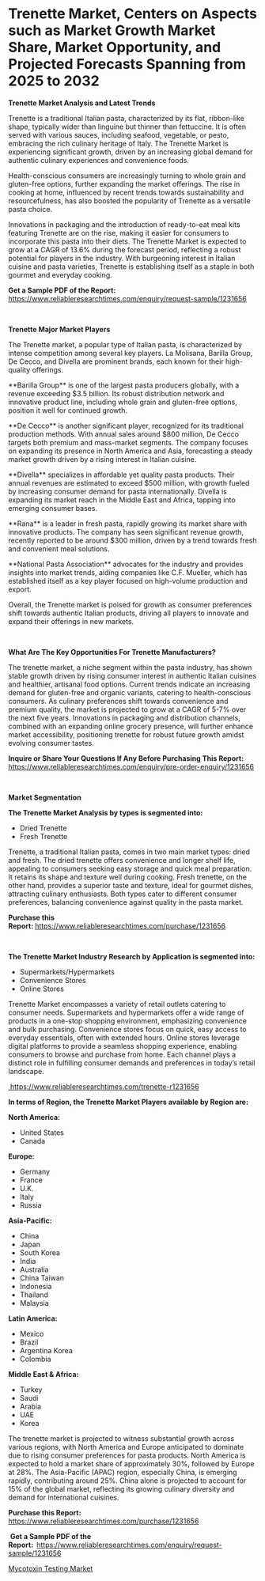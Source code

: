 <p><h1>Trenette Market, Centers on Aspects such as Market Growth Market Share, Market Opportunity, and Projected Forecasts Spanning from 2025 to 2032</h1></p><p><strong>Trenette Market Analysis and Latest Trends</strong></p>
<p><p>Trenette is a traditional Italian pasta, characterized by its flat, ribbon-like shape, typically wider than linguine but thinner than fettuccine. It is often served with various sauces, including seafood, vegetable, or pesto, embracing the rich culinary heritage of Italy. The Trenette Market is experiencing significant growth, driven by an increasing global demand for authentic culinary experiences and convenience foods. </p><p>Health-conscious consumers are increasingly turning to whole grain and gluten-free options, further expanding the market offerings. The rise in cooking at home, influenced by recent trends towards sustainability and resourcefulness, has also boosted the popularity of Trenette as a versatile pasta choice. </p><p>Innovations in packaging and the introduction of ready-to-eat meal kits featuring Trenette are on the rise, making it easier for consumers to incorporate this pasta into their diets. The Trenette Market is expected to grow at a CAGR of 13.6% during the forecast period, reflecting a robust potential for players in the industry. With burgeoning interest in Italian cuisine and pasta varieties, Trenette is establishing itself as a staple in both gourmet and everyday cooking.</p></p>
<p><strong>Get a Sample PDF of the Report:&nbsp;</strong> <a href="https://www.reliableresearchtimes.com/enquiry/request-sample/1231656?utm_campaign=2096&utm_medium=2&utm_source=Github&utm_content=ia&utm_term=15022025&utm_id=trenette">https://www.reliableresearchtimes.com/enquiry/request-sample/1231656</a></p>
<p>&nbsp;</p>
<p><strong>Trenette Major Market Players</strong></p>
<p><p>The Trenette market, a popular type of Italian pasta, is characterized by intense competition among several key players. La Molisana, Barilla Group, De Cecco, and Divella are prominent brands, each known for their high-quality offerings. </p><p>**Barilla Group** is one of the largest pasta producers globally, with a revenue exceeding $3.5 billion. Its robust distribution network and innovative product line, including whole grain and gluten-free options, position it well for continued growth.</p><p>**De Cecco** is another significant player, recognized for its traditional production methods. With annual sales around $800 million, De Cecco targets both premium and mass-market segments. The company focuses on expanding its presence in North America and Asia, forecasting a steady market growth driven by a rising interest in Italian cuisine.</p><p>**Divella** specializes in affordable yet quality pasta products. Their annual revenues are estimated to exceed $500 million, with growth fueled by increasing consumer demand for pasta internationally. Divella is expanding its market reach in the Middle East and Africa, tapping into emerging consumer bases.</p><p>**Rana** is a leader in fresh pasta, rapidly growing its market share with innovative products. The company has seen significant revenue growth, recently reported to be around $300 million, driven by a trend towards fresh and convenient meal solutions. </p><p>**National Pasta Association** advocates for the industry and provides insights into market trends, aiding companies like C.F. Mueller, which has established itself as a key player focused on high-volume production and export.</p><p>Overall, the Trenette market is poised for growth as consumer preferences shift towards authentic Italian products, driving all players to innovate and expand their offerings in new markets.</p></p>
<p>&nbsp;</p>
<p><strong>What Are The Key Opportunities For Trenette Manufacturers?</strong></p>
<p><p>The trenette market, a niche segment within the pasta industry, has shown stable growth driven by rising consumer interest in authentic Italian cuisines and healthier, artisanal food options. Current trends indicate an increasing demand for gluten-free and organic variants, catering to health-conscious consumers. As culinary preferences shift towards convenience and premium quality, the market is projected to grow at a CAGR of 5-7% over the next five years. Innovations in packaging and distribution channels, combined with an expanding online grocery presence, will further enhance market accessibility, positioning trenette for robust future growth amidst evolving consumer tastes.</p></p>
<p><strong>Inquire or Share Your Questions If Any Before Purchasing This Report:</strong> <a href="https://www.reliableresearchtimes.com/enquiry/pre-order-enquiry/1231656?utm_campaign=2096&utm_medium=2&utm_source=Github&utm_content=ia&utm_term=15022025&utm_id=trenette">https://www.reliableresearchtimes.com/enquiry/pre-order-enquiry/1231656</a></p>
<p>&nbsp;</p>
<p><strong>Market Segmentation</strong></p>
<p><strong>The Trenette Market Analysis by types is segmented into:</strong></p>
<p><ul><li>Dried Trenette</li><li>Fresh Trenette</li></ul></p>
<p><p>Trenette, a traditional Italian pasta, comes in two main market types: dried and fresh. The dried trenette offers convenience and longer shelf life, appealing to consumers seeking easy storage and quick meal preparation. It retains its shape and texture well during cooking. Fresh trenette, on the other hand, provides a superior taste and texture, ideal for gourmet dishes, attracting culinary enthusiasts. Both types cater to different consumer preferences, balancing convenience against quality in the pasta market.</p></p>
<p><strong>Purchase this Report:&nbsp;</strong><a href="https://www.reliableresearchtimes.com/purchase/1231656?utm_campaign=2096&utm_medium=2&utm_source=Github&utm_content=ia&utm_term=15022025&utm_id=trenette">https://www.reliableresearchtimes.com/purchase/1231656</a></p>
<p>&nbsp;</p>
<p><strong>The Trenette Market Industry Research by Application is segmented into:</strong></p>
<p><ul><li>Supermarkets/Hypermarkets</li><li>Convenience Stores</li><li>Online Stores</li></ul></p>
<p><p>Trenette Market encompasses a variety of retail outlets catering to consumer needs. Supermarkets and hypermarkets offer a wide range of products in a one-stop shopping environment, emphasizing convenience and bulk purchasing. Convenience stores focus on quick, easy access to everyday essentials, often with extended hours. Online stores leverage digital platforms to provide a seamless shopping experience, enabling consumers to browse and purchase from home. Each channel plays a distinct role in fulfilling consumer demands and preferences in today’s retail landscape.</p></p>
<p><a href="https://www.reliableresearchtimes.com/trenette-r1231656?utm_campaign=2096&utm_medium=2&utm_source=Github&utm_content=ia&utm_term=15022025&utm_id=trenette">&nbsp;https://www.reliableresearchtimes.com/trenette-r1231656</a></p>
<p><strong>In terms of Region, the Trenette Market Players available by Region are:</strong></p>
<p>
    <p> <strong> North America: </strong>
        <ul>
            <li>United States</li>
            <li>Canada</li>
        </ul>
        </p> 
    <p> <strong> Europe: </strong>
        <ul>
            <li>Germany</li>
            <li>France</li>
            <li>U.K.</li>
            <li>Italy</li>
            <li>Russia</li>
        </ul>
        </p> 
    <p> <strong> Asia-Pacific: </strong>
        <ul>
            <li>China</li>
            <li>Japan</li>
            <li>South Korea</li>
            <li>India</li>
            <li>Australia</li>
            <li>China Taiwan</li>
            <li>Indonesia</li>
            <li>Thailand</li>
            <li>Malaysia</li>
        </ul>
        </p> 
    <p> <strong> Latin America: </strong>
        <ul>
            <li>Mexico</li>
            <li>Brazil</li>
            <li>Argentina Korea</li>
            <li>Colombia</li>
        </ul>
        </p> 
    <p> <strong> Middle East & Africa: </strong>
        <ul>
            <li>Turkey</li>
            <li>Saudi</li>
            <li>Arabia</li>
            <li>UAE</li>
            <li>Korea</li>
        </ul>
    </p>
    </p>
<p><p>The trenette market is projected to witness substantial growth across various regions, with North America and Europe anticipated to dominate due to rising consumer preferences for pasta products. North America is expected to hold a market share of approximately 30%, followed by Europe at 28%. The Asia-Pacific (APAC) region, especially China, is emerging rapidly, contributing around 25%. China alone is projected to account for 15% of the global market, reflecting its growing culinary diversity and demand for international cuisines.</p></p>
<p><strong>Purchase this Report: </strong><a href="https://www.reliableresearchtimes.com/purchase/1231656?utm_campaign=2096&utm_medium=2&utm_source=Github&utm_content=ia&utm_term=15022025&utm_id=trenette">https://www.reliableresearchtimes.com/purchase/1231656</a></p>
<p>&nbsp;<strong>Get a Sample PDF of the Report:&nbsp;&nbsp;</strong><a href="https://www.reliableresearchtimes.com/enquiry/request-sample/1231656?utm_campaign=2096&utm_medium=2&utm_source=Github&utm_content=ia&utm_term=15022025&utm_id=trenette">https://www.reliableresearchtimes.com/enquiry/request-sample/1231656</a></p>
<p><strong></strong></p>
<p><p><a href="https://github.com/NarcisoFerry/Market-Research-Report-List-1/blob/main/mycotoxin-testing-market.md?utm_campaign=2096&utm_medium=2&utm_source=Github&utm_content=ia&utm_term=15022025&utm_id=trenette">Mycotoxin Testing Market</a></p></p>